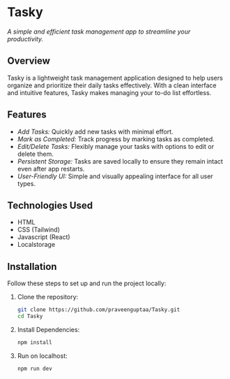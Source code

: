 
# Tasky  
*A simple and efficient task management app to streamline your productivity.*

## Overview  
Tasky is a lightweight task management application designed to help users organize and prioritize their daily tasks effectively. With a clean interface and intuitive features, Tasky makes managing your to-do list effortless.

## Features  
- *Add Tasks:* Quickly add new tasks with minimal effort.  
- *Mark as Completed:* Track progress by marking tasks as completed.  
- *Edit/Delete Tasks:* Flexibly manage your tasks with options to edit or delete them.  
- *Persistent Storage:* Tasks are saved locally to ensure they remain intact even after app restarts.  
- *User-Friendly UI:* Simple and visually appealing interface for all user types.  

## Technologies Used  
- HTML
- CSS (Tailwind)
- Javascript (React)
- Localstorage

## Installation  
Follow these steps to set up and run the project locally:  

1. Clone the repository:  
   ```bash  
   git clone https://github.com/praveenguptaa/Tasky.git  
   cd Tasky
2. Install Dependencies:
   ```bash
   npm install
4. Run on localhost:
   ```bash
   npm run dev
   
